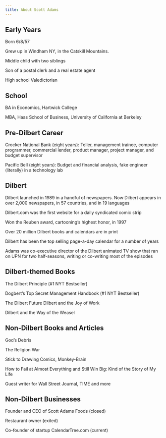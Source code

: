 ```yaml
---
title: About Scott Adams
---
```


## Early Years

Born 6/8/57

Grew up in Windham NY, in the Catskill Mountains.

Middle child with two siblings

Son of a postal clerk and a real estate agent

High school Valedictorian

## School

BA in Economics, Hartwick College

MBA, Haas School of Business, University of California at Berkeley

## Pre-Dilbert Career

Crocker National Bank (eight years): Teller, management trainee, computer programmer, commercial lender, product manager, project manager, and budget supervisor

Pacific Bell (eight years): Budget and financial analysis, fake engineer (literally) in a technology lab

## Dilbert

Dilbert launched in 1989 in a handful of newspapers. Now Dilbert appears in over 2,000 newspapers, in 57 countries, and in 19 languages

Dilbert.com was the first website for a daily syndicated comic strip

Won the Reuben award, cartooning’s highest honor, in 1997

Over 20 million Dilbert books and calendars are in print

Dilbert has been the top selling page-a-day calendar for a number of years

Adams was co-executive director of the Dilbert animated TV show that ran on UPN for two half-seasons, writing or co-writing most of the episodes

## Dilbert-themed Books

The Dilbert Principle (#1 NYT Bestseller)

Dogbert’s Top Secret Management Handbook (#1 NYT Bestseller)

The Dilbert Future
Dilbert and the Joy of Work

Dilbert and the Way of the Weasel

## Non-Dilbert Books and Articles

God’s Debris

The Religion War

Stick to Drawing Comics, Monkey-Brain

How to Fail at Almost Everything and Still Win Big: Kind of the Story of My Life

Guest writer for Wall Street Journal, TIME and more

## Non-Dilbert Businesses

Founder and CEO of Scott Adams Foods (closed)

Restaurant owner (exited)

Co-founder of startup CalendarTree.com (current)

